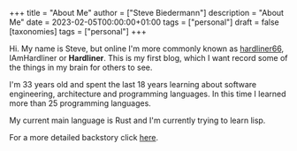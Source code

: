 +++
title = "About Me"
author = ["Steve Biedermann"]
description = "About Me"
date = 2023-02-05T00:00:00+01:00
tags = ["personal"]
draft = false
[taxonomies]
  tags = ["personal"]
+++

Hi. My name is Steve, but online I'm more commonly known as [hardliner66](https://github.com/hardliner66), IAmHardliner or **Hardliner**. This is my first blog,
which I want record some of the things in my brain for others to see.

I'm 33 years old and spent the last 18 years learning about software engineering, architecture and programming languages. In this time I learned more than
25 programming languages.

My current main language is Rust and I'm currently trying to learn lisp.

For a more detailed backstory click [here](about-detailed).